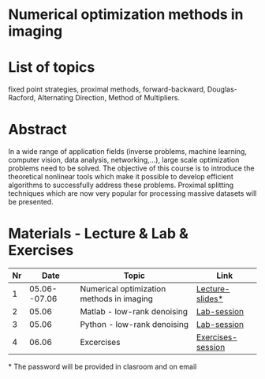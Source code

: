 # Numerical optimization methods in imaging

# List of topics
fixed point strategies, proximal methods, forward-backward, Douglas-Racford, Alternating Direction, Method of Multipliers.

# Abstract
In a wide range of application fields (inverse problems, machine learning, computer vision, data analysis, networking,...), large scale optimization problems need to be solved. The objective of this course is to introduce the theoretical nonlinear tools which make it possible to develop efficient algorithms to successfully address these problems. Proximal splitting techniques which are now very popular for processing massive datasets will be presented.

# Materials - Lecture & Lab & Exercises

| **Nr** | **Date** | **Topic**                   | **Link**           |
|--------|----------|-----------------------------|--------------------|
| 1      | 05.06--07.06    | Numerical optimization methods in imaging | [Lecture-slides*](https://ctipub-my.sharepoint.com/:f:/g/personal/georgian_nicolae_upb_ro/EsDPa7Q-a2xOjVoiyfSyBg8Bs4gDApDxrLe59mJAZi79cg) |
| 2      | 05.06    | Matlab - low-rank denoising | [Lab-session](Lab-session/Matlab) |
| 3      | 05.06    | Python - low-rank denoising | [Lab-session](Lab-session/Python) |
| 4      | 06.06    | Excercises                  | [Exercises-session](Exercises-session/bologna_2024_ex.pdf)              |
\* The password will be provided in clasroom and on email
